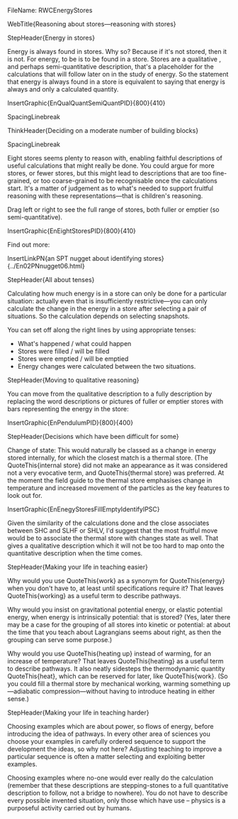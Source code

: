 FileName: RWCEnergyStores

WebTitle{Reasoning about stores—reasoning with stores}

StepHeader{Energy in stores}

Energy is always found in stores. Why so? Because if it's not stored, then it is not.  For energy, to be is to be found in a store. Stores are a qualitative , and perhaps semi-quantitative description, that's a placeholder for the calculations that will follow later on in the study of energy.  So the statement that energy is always found in a store is equivalent to saying that energy is always and only a calculated quantity.

InsertGraphic{EnQualQuantSemiQuantPID}{800}{410}

SpacingLinebreak

ThinkHeader{Deciding on a moderate number of building blocks}

 SpacingLinebreak

Eight stores seems plenty to reason with, enabling faithful descriptions of useful calculations that might really be done. You could argue for more stores, or fewer stores, but this might lead to descriptions that are too fine-grained, or too coarse-grained to be recognisable once the calculations start. It's a matter of judgement as to what's needed to support fruitful reasoning with these representations—that is children's reasoning.

Drag left or right to see the full range of stores,  both fuller or emptier (so semi-quantitative).

InsertGraphic{EnEightStoresPID}{800}{410}


Find out more:

InsertLinkPN{an SPT nugget about identifying stores}{../En02PNnugget06.html}

StepHeader{All about tenses}

Calculating how much energy is in a store can only be done for a particular situation: actually even that is insufficiently restrictive—you can only calculate the change in the energy in a store after selecting a pair of situations. So the calculation depends on selecting snapshots.

You can set off along the right lines by using appropriate tenses:

- What's happened / what could happen
- Stores were filled / will be filled
- Stores were emptied  / will be emptied
- Energy changes were calculated between the two situations.

StepHeader{Moving to qualitative reasoning}

You can move from the qualitative description to a fully description by replacing the  word descriptions or pictures of fuller or emptier stores with bars representing the energy in the store:

InsertGraphic{EnPendulumPID}{800}{400}


StepHeader{Decisions which have been difficult for some}

Change of state:  This would naturally be classed as a change in energy stored internally, for which the closest match is a  thermal store. (The QuoteThis{internal store} did not make an appearance as it was considered not a very evocative term, and QuoteThis{thermal store} was preferred. At the moment the field guide to the thermal store emphasises change in temperature and increased movement of the particles as the key features to look out for.

InsertGraphic{EnEnegyStoresFillEmptyIdentifyIPSC}

Given the similarity of the calculations done and the close associates between SHC and SLHF or SHLV, I'd suggest that the most fruitful move would be to associate the thermal store with changes state as well.  That gives a qualitative description which it will not be too hard to map onto the quantitative description when the time comes.


StepHeader{Making your life in teaching easier}

Why would you use  QuoteThis{work} as a synonym for QuoteThis{energy} when you don't have to, at least until specifications require it? That leaves QuoteThis{working} as a useful term to describe pathways.

Why would you insist on gravitational potential energy, or elastic potential energy, when energy is intrinsically potential: that is stored? (Yes, later there may be a case for the grouping of all stores into kinetic or potential: at about the time that you teach about Lagrangians seems about right, as then the grouping can serve some purpose.)

Why would you use QuoteThis{heating up} instead of warming, for an increase of temperature? That leaves QuoteThis{heating} as a useful term to describe pathways. It also neatly sidesteps the thermodynamic quantity QuoteThis{heat}, which can be reserved for  later, like QuoteThis{work}. (So you could fill a thermal store by mechanical working, warming something up—adiabatic compression—without having to introduce heating in either sense.)

StepHeader{Making your life in teaching harder}

Choosing examples which are about power, so flows of energy, before introducing the idea of pathways. In every other area of sciences you choose your examples in carefully ordered sequence to support the development the ideas, so why not here? Adjusting teaching to improve a particular sequence is often a matter selecting and exploiting better examples.

Choosing examples where no-one would ever really do the calculation (remember that these descriptions  are stepping-stones to a full quantitative  description to follow, not a bridge to nowhere). You do not have to describe every possible invented situation, only those which have use – physics is a purposeful activity carried out by humans.
